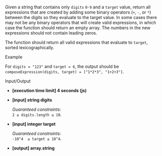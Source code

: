 
Given a string that contains only  `digits`  `0-9`  and a  `target`  value, return all expressions that are created by adding some binary operators (`+`,  `-`, or  `*`) between the digits so they evaluate to the target value. In some cases there may not be any binary operators that will create valid expressions, in which case the function should return an empty array. The numbers in the new expressions should not contain leading zeros.

The function should return all valid expressions that evaluate to  `target`, sorted  lexicographically.

Example

For  `digits = "123"`  and  `target = 6`, the output should be  
`composeExpression(digits, target) = ["1*2*3", "1+2+3"]`.

Input/Output

-   **[execution time limit] 4 seconds (js)**
    
-   **[input] string digits**
    
    _Guaranteed constraints:_  
    `2 ≤ digits.length ≤ 10`.
    
-   **[input] integer target**
    
    _Guaranteed constraints:_  
    `-10^4  ≤ target ≤ 10^4`.
    
-   **[output] array.string**
